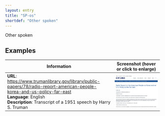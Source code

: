 ```yaml
---
layout: entry
title: "SP-os"
shortdef: "Other spoken"
---
```


Other spoken

<!-- details -->

## Examples

<!-- START GENERATED SCREENSHOT GALLERY -->
<!--     NOTE: this screenshot gallery is automatically generated.       -->
<!--     Please avoid modifying it manually: any changes will be         -->
<!--     overwritten the next time the generation script is run.         -->
<table class="website-examples">
  <thead>
    <tr>
      <th class="website-examples-col-1">Information</th>
      <th class="website-examples-col-2">Screenshot (hover or click to enlarge)</th>
    </tr>
  </thead>
  <tbody>
    <tr>
      <td>
        <div class="img-url"><b>URL</b>: <a href="https://www.trumanlibrary.gov/library/public-papers/78/radio-report-american-people-korea-and-us-policy-far-east">https://www.trumanlibrary.gov/library/public-papers/78/radio-report-american-people-korea-and-us-policy-far-east</a></div>
        <div class="img-info"><b>Language</b>: English</div>
        <div class="img-info"><b>Description</b>: Transcript of a 1951 speech by Harry S. Truman</div>
      </td>
      <td><a href="../static/screenshots/SP-os/www.trumanlibrary.gov_library_public-papers_78_radio-report-american-people-korea-and-us-policy-far-east--2048x1536.png"><img class="thumbnail" src="../static/screenshots/SP-os/www.trumanlibrary.gov_library_public-papers_78_radio-report-american-people-korea-and-us-policy-far-east--2048x1536.png" alt="screenshot of www.trumanlibrary.gov_library_public-papers_78_radio-report-american-people-korea-and-us-policy-far-east--2048x1536"></a></td>
    </tr>
  </tbody>
</table>
<!-- END GENERATED SCREENSHOT GALLERY -->
